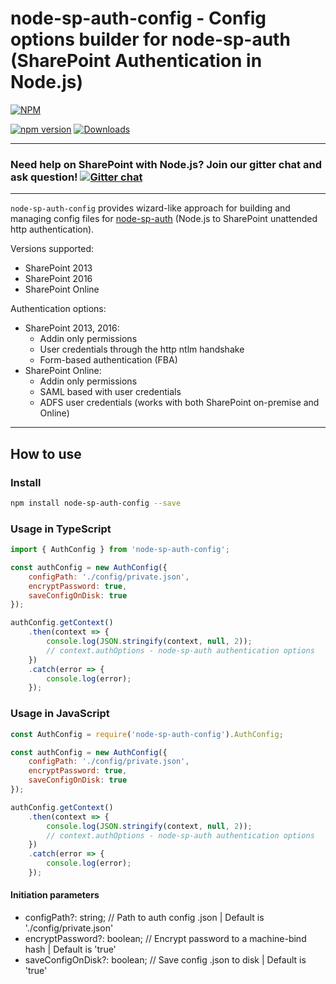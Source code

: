# node-sp-auth-config - Config options builder for node-sp-auth (SharePoint Authentication in Node.js)

[![NPM](https://nodei.co/npm/node-sp-auth-config.png?mini=true&downloads=true&downloadRank=true&stars=true)](https://nodei.co/npm/node-sp-auth-config/)

[![npm version](https://badge.fury.io/js/node-sp-auth-config.svg)](https://badge.fury.io/js/node-sp-auth-config)
[![Downloads](https://img.shields.io/npm/dm/node-sp-auth-config.svg)](https://www.npmjs.com/package/node-sp-auth-config)

---
### Need help on SharePoint with Node.js? Join our gitter chat and ask question! [![Gitter chat](https://badges.gitter.im/gitterHQ/gitter.png)](https://gitter.im/sharepoint-node/Lobby)
---

`node-sp-auth-config` provides wizard-like approach for building and managing config files for [node-sp-auth](https://github.com/s-KaiNet/node-sp-auth) (Node.js to SharePoint unattended http authentication).

Versions supported:

- SharePoint 2013
- SharePoint 2016
- SharePoint Online

Authentication options:

- SharePoint 2013, 2016:
  - Addin only permissions
  - User credentials through the http ntlm handshake
  - Form-based authentication (FBA)
- SharePoint Online:
  - Addin only permissions
  - SAML based with user credentials
  - ADFS user credentials (works with both SharePoint on-premise and Online)

---

## How to use

### Install

```bash
npm install node-sp-auth-config --save
```

### Usage in TypeScript

```javascript
import { AuthConfig } from 'node-sp-auth-config';

const authConfig = new AuthConfig({
    configPath: './config/private.json',
    encryptPassword: true,
    saveConfigOnDisk: true
});

authConfig.getContext()
    .then(context => {
        console.log(JSON.stringify(context, null, 2));
        // context.authOptions - node-sp-auth authentication options
    })
    .catch(error => {
        console.log(error);
    });
```

### Usage in JavaScript

```javascript
const AuthConfig = require('node-sp-auth-config').AuthConfig;

const authConfig = new AuthConfig({
    configPath: './config/private.json',
    encryptPassword: true,
    saveConfigOnDisk: true
});

authConfig.getContext()
    .then(context => {
        console.log(JSON.stringify(context, null, 2));
        // context.authOptions - node-sp-auth authentication options
    })
    .catch(error => {
        console.log(error);
    });
```

#### Initiation parameters

- configPath?: string;          // Path to auth config .json | Default is './config/private.json'
- encryptPassword?: boolean;    // Encrypt password to a machine-bind hash | Default is 'true'
- saveConfigOnDisk?: boolean;   // Save config .json to disk | Default is 'true'